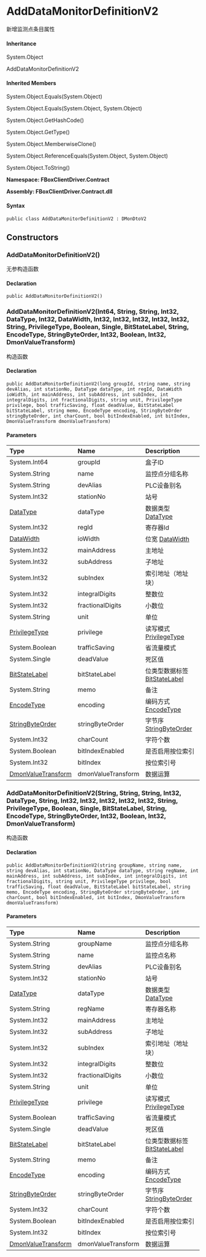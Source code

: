 # AddDataMonitorDefinitionV2

新增监测点条目属性

#### Inheritance

System.Object

AddDataMonitorDefinitionV2

#### Inherited Members

System.Object.Equals\(System.Object\)

System.Object.Equals\(System.Object, System.Object\)

System.Object.GetHashCode\(\)

System.Object.GetType\(\)

System.Object.MemberwiseClone\(\)

System.Object.ReferenceEquals\(System.Object, System.Object\)

System.Object.ToString\(\)

**Namespace: FBoxClientDriver.Contract**

**Assembly: FBoxClientDriver.Contract.dll**

#### Syntax <a id="FBoxClientDriver_Contract_AddDataMonitorDefinitionV2_syntax"></a>

```text
public class AddDataMonitorDefinitionV2 : DMonDtoV2
```

## Constructors <a id="constructors"></a>

### AddDataMonitorDefinitionV2\(\) <a id="FBoxClientDriver_Contract_AddDataMonitorDefinitionV2__ctor"></a>

无参构造函数

#### Declaration

```text
public AddDataMonitorDefinitionV2()
```

### AddDataMonitorDefinitionV2\(Int64, String, String, Int32, DataType, Int32, DataWidth, Int32, Int32, Int32, Int32, Int32, String, PrivilegeType, Boolean, Single, BitStateLabel, String, EncodeType, StringByteOrder, Int32, Boolean, Int32, DmonValueTransform\) <a id="FBoxClientDriver_Contract_AddDataMonitorDefinitionV2__ctor_System_Int64_System_String_System_String_System_Int32_FBoxClientDriver_Contract_DataType_System_Int32_FBoxClientDriver_Contract_DataWidth_System_Int32_System_Int32_System_Int32_System_Int32_System_Int32_System_String_FBoxClientDriver_Contract_PrivilegeType_System_Boolean_System_Single_FBoxClientDriver_Contract_BitStateLabel_System_String_FBoxClientDriver_Contract_EncodeType_FBoxClientDriver_Contract_StringByteOrder_System_Int32_System_Boolean_System_Int32_FBoxClientDriver_Contract_DmonValueTransform_"></a>

构造函数

#### Declaration

```text
public AddDataMonitorDefinitionV2(long groupId, string name, string devAlias, int stationNo, DataType dataType, int regId, DataWidth ioWidth, int mainAddress, int subAddress, int subIndex, int integralDigits, int fractionalDigits, string unit, PrivilegeType privilege, bool trafficSaving, float deadValue, BitStateLabel bitStateLabel, string memo, EncodeType encoding, StringByteOrder stringByteOrder, int charCount, bool bitIndexEnabled, int bitIndex, DmonValueTransform dmonValueTransform)
```

#### Parameters

| Type | Name | Description |
| :--- | :--- | :--- |
| System.Int64 | groupId | 盒子ID |
| System.String | name | 监控点分组名称 |
| System.String | devAlias | PLC设备别名 |
| System.Int32 | stationNo | 站号 |
| [DataType](https://docs.flexem.net/fbox/zh-cn/sdk/FBoxClientDriver.Contract.DataType.html) | dataType | 数据类型 [DataType](https://docs.flexem.net/fbox/zh-cn/sdk/FBoxClientDriver.Contract.DataType.html) |
| System.Int32 | regId | 寄存器Id |
| [DataWidth](https://docs.flexem.net/fbox/zh-cn/sdk/FBoxClientDriver.Contract.DataWidth.html) | ioWidth | 位宽 [DataWidth](https://docs.flexem.net/fbox/zh-cn/sdk/FBoxClientDriver.Contract.DataWidth.html) |
| System.Int32 | mainAddress | 主地址 |
| System.Int32 | subAddress | 子地址 |
| System.Int32 | subIndex | 索引地址（地址块） |
| System.Int32 | integralDigits | 整数位 |
| System.Int32 | fractionalDigits | 小数位 |
| System.String | unit | 单位 |
| [PrivilegeType](https://docs.flexem.net/fbox/zh-cn/sdk/FBoxClientDriver.Contract.PrivilegeType.html) | privilege | 读写模式 [PrivilegeType](https://docs.flexem.net/fbox/zh-cn/sdk/FBoxClientDriver.Contract.PrivilegeType.html) |
| System.Boolean | trafficSaving | 省流量模式 |
| System.Single | deadValue | 死区值 |
| [BitStateLabel](https://docs.flexem.net/fbox/zh-cn/sdk/FBoxClientDriver.Contract.BitStateLabel.html) | bitStateLabel | 位类型数据标签 [BitStateLabel](https://docs.flexem.net/fbox/zh-cn/sdk/FBoxClientDriver.Contract.BitStateLabel.html) |
| System.String | memo | 备注 |
| [EncodeType](https://docs.flexem.net/fbox/zh-cn/sdk/FBoxClientDriver.Contract.EncodeType.html) | encoding | 编码方式 [EncodeType](https://docs.flexem.net/fbox/zh-cn/sdk/FBoxClientDriver.Contract.EncodeType.html) |
| [StringByteOrder](https://docs.flexem.net/fbox/zh-cn/sdk/FBoxClientDriver.Contract.StringByteOrder.html) | stringByteOrder | 字节序 [StringByteOrder](https://docs.flexem.net/fbox/zh-cn/sdk/FBoxClientDriver.Contract.StringByteOrder.html) |
| System.Int32 | charCount | 字符个数 |
| System.Boolean | bitIndexEnabled | 是否启用按位索引 |
| System.Int32 | bitIndex | 按位索引号 |
| [DmonValueTransform](https://docs.flexem.net/fbox/zh-cn/sdk/FBoxClientDriver.Contract.DmonValueTransform.html) | dmonValueTransform | 数据运算 |

### AddDataMonitorDefinitionV2\(String, String, String, Int32, DataType, String, Int32, Int32, Int32, Int32, Int32, String, PrivilegeType, Boolean, Single, BitStateLabel, String, EncodeType, StringByteOrder, Int32, Boolean, Int32, DmonValueTransform\) <a id="FBoxClientDriver_Contract_AddDataMonitorDefinitionV2__ctor_System_String_System_String_System_String_System_Int32_FBoxClientDriver_Contract_DataType_System_String_System_Int32_System_Int32_System_Int32_System_Int32_System_Int32_System_String_FBoxClientDriver_Contract_PrivilegeType_System_Boolean_System_Single_FBoxClientDriver_Contract_BitStateLabel_System_String_FBoxClientDriver_Contract_EncodeType_FBoxClientDriver_Contract_StringByteOrder_System_Int32_System_Boolean_System_Int32_FBoxClientDriver_Contract_DmonValueTransform_"></a>

构造函数

#### Declaration

```text
public AddDataMonitorDefinitionV2(string groupName, string name, string devAlias, int stationNo, DataType dataType, string regName, int mainAddress, int subAddress, int subIndex, int integralDigits, int fractionalDigits, string unit, PrivilegeType privilege, bool trafficSaving, float deadValue, BitStateLabel bitStateLabel, string memo, EncodeType encoding, StringByteOrder stringByteOrder, int charCount, bool bitIndexEnabled, int bitIndex, DmonValueTransform dmonValueTransform)
```

#### Parameters

| Type | Name | Description |
| :--- | :--- | :--- |
| System.String | groupName | 监控点分组名称 |
| System.String | name | 监控点名称 |
| System.String | devAlias | PLC设备别名 |
| System.Int32 | stationNo | 站号 |
| [DataType](https://docs.flexem.net/fbox/zh-cn/sdk/FBoxClientDriver.Contract.DataType.html) | dataType | 数据类型 [DataType](https://docs.flexem.net/fbox/zh-cn/sdk/FBoxClientDriver.Contract.DataType.html) |
| System.String | regName | 寄存器名称 |
| System.Int32 | mainAddress | 主地址 |
| System.Int32 | subAddress | 子地址 |
| System.Int32 | subIndex | 索引地址（地址块） |
| System.Int32 | integralDigits | 整数位 |
| System.Int32 | fractionalDigits | 小数位 |
| System.String | unit | 单位 |
| [PrivilegeType](https://docs.flexem.net/fbox/zh-cn/sdk/FBoxClientDriver.Contract.PrivilegeType.html) | privilege | 读写模式 [PrivilegeType](https://docs.flexem.net/fbox/zh-cn/sdk/FBoxClientDriver.Contract.PrivilegeType.html) |
| System.Boolean | trafficSaving | 省流量模式 |
| System.Single | deadValue | 死区值 |
| [BitStateLabel](https://docs.flexem.net/fbox/zh-cn/sdk/FBoxClientDriver.Contract.BitStateLabel.html) | bitStateLabel | 位类型数据标签[BitStateLabel](https://docs.flexem.net/fbox/zh-cn/sdk/FBoxClientDriver.Contract.BitStateLabel.html) |
| System.String | memo | 备注 |
| [EncodeType](https://docs.flexem.net/fbox/zh-cn/sdk/FBoxClientDriver.Contract.EncodeType.html) | encoding | 编码方式 [EncodeType](https://docs.flexem.net/fbox/zh-cn/sdk/FBoxClientDriver.Contract.EncodeType.html) |
| [StringByteOrder](https://docs.flexem.net/fbox/zh-cn/sdk/FBoxClientDriver.Contract.StringByteOrder.html) | stringByteOrder | 字节序 [StringByteOrder](https://docs.flexem.net/fbox/zh-cn/sdk/FBoxClientDriver.Contract.StringByteOrder.html) |
| System.Int32 | charCount | 字符个数 |
| System.Boolean | bitIndexEnabled | 是否启用按位索引 |
| System.Int32 | bitIndex | 按位索引号 |
| [DmonValueTransform](https://docs.flexem.net/fbox/zh-cn/sdk/FBoxClientDriver.Contract.DmonValueTransform.html) | dmonValueTransform | 数据运算 |

